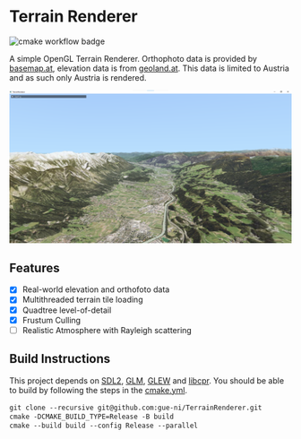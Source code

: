 # Terrain Renderer

![cmake workflow badge](https://github.com/gue-ni/TerrainRenderer/actions/workflows/cmake.yml/badge.svg)

A simple OpenGL Terrain Renderer. Orthophoto data is provided by [basemap.at](https://basemap.at/), elevation data is from
[geoland.at](http://www.geoland.at/). This data is limited to Austria and as such only Austria is rendered.

![](assets/Screenshot_2024-02-16_203330.png)

## Features

- [x] Real-world elevation and orthofoto data
- [x] Multithreaded terrain tile loading
- [X] Quadtree level-of-detail
- [X] Frustum Culling
- [ ] Realistic Atmosphere with Rayleigh scattering

## Build Instructions

This project depends on [SDL2](https://www.libsdl.org/), [GLM](https://github.com/g-truc/glm), 
[GLEW](https://glew.sourceforge.net/) and [libcpr](https://github.com/libcpr/cpr). You should be able to 
build by following the steps in the [cmake.yml](./.github/workflows/cmake.yml).

```
git clone --recursive git@github.com:gue-ni/TerrainRenderer.git
cmake -DCMAKE_BUILD_TYPE=Release -B build
cmake --build build --config Release --parallel
```
